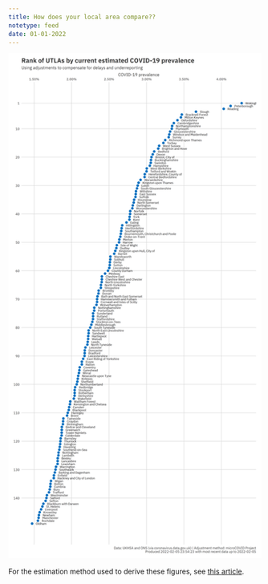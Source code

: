 ```yaml
---
title: How does your local area compare??
notetype: feed
date: 01-01-2022
---
```


![Prevalence by UTLA](https://raw.githubusercontent.com/CR90-IV/covid/gh-pages/plots/prevalence_by_utla_rank.png?raw=true)

For the estimation method used to derive these figures, see [this article](https://cr90-iv.github.io/posts/covid-prevalence).




